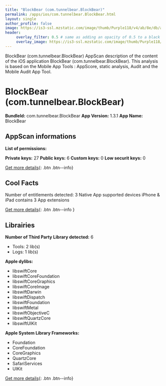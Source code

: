 ```yaml
---
title: "BlockBear (com.tunnelbear.BlockBear)"
permalink: /apps/ios/com.tunnelbear.BlockBear.html
layout: single
author_profile: false
image: https://is3-ssl.mzstatic.com/image/thumb/Purple118/v4/ab/8e/db/ab8edb1b-f39c-967e-d3db-f80248808f62/AppIcon-1x_U007emarketing-85-220-0-5.png/512x512bb.jpg
header: 
     overlay_filter: 0.5 # same as adding an opacity of 0.5 to a black background
     overlay_image: https://is3-ssl.mzstatic.com/image/thumb/Purple118/v4/ab/8e/db/ab8edb1b-f39c-967e-d3db-f80248808f62/AppIcon-1x_U007emarketing-85-220-0-5.png/512x512bb.jpg
---
```

BlockBear (com.tunnelbear.BlockBear) AppScan description of the content of the iOS application BlockBear (com.tunnelbear.BlockBear). This analysis is based on the Mobile App Tools : AppScore, static analysis, Audit and the Mobile Audit App Tool.

# BlockBear (com.tunnelbear.BlockBear)

**BundleId:** com.tunnelbear.BlockBear
**App Version:** 1.3.1
**App Name:** BlockBear


## AppScan informations 

**List of permissions:** 
  
  
**Private keys:** 27
**Public keys:** 6
**Custom keys:** 0
**Low securit keys:** 0
  
[Get more details](/pricing.html){: .btn .btn--info}

## Cool Facts

Number of entitlements detected: 3
Native App
supported devices iPhone & iPad
contains 3 App extensions
  
[Get more details](/pricing.html){: .btn .btn--info }

## Librairies 
**Number of Third Party Library detected:** 6
- Tools: 2 lib(s)
- Logs: 1 lib(s)


**Apple dylibs:**
- libswiftCore
- libswiftCoreFoundation
- libswiftCoreGraphics
- libswiftCoreImage
- libswiftDarwin
- libswiftDispatch
- libswiftFoundation
- libswiftMetal
- libswiftObjectiveC
- libswiftQuartzCore
- libswiftUIKit


**Apple System Library Frameworks:**
- Foundation
- CoreFoundation
- CoreGraphics
- QuartzCore
- SafariServices
- UIKit


  
[Get more details](/pricing.html){: .btn .btn--info}

